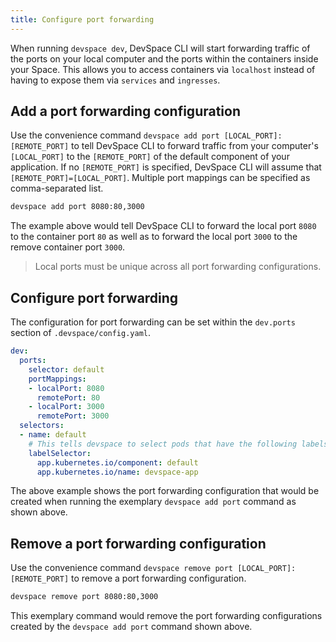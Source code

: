 ```yaml
---
title: Configure port forwarding
---
```


When running `devspace dev`, DevSpace CLI will start forwarding traffic of the ports on your local computer and the ports within the containers inside your Space. This allows you to access containers via `localhost` instead of having to expose them via `services` and `ingresses`.

## Add a port forwarding configuration
Use the convenience command `devspace add port [LOCAL_PORT]:[REMOTE_PORT]` to tell DevSpace CLI to forward traffic from your computer's `[LOCAL_PORT]` to the `[REMOTE_PORT]` of the default component of your application. If no `[REMOTE_PORT]` is specified, DevSpace CLI will assume that `[REMOTE_PORT]=[LOCAL_PORT]`. Multiple port mappings can be specified as comma-separated list.
```bash
devspace add port 8080:80,3000
```
The example above would tell DevSpace CLI to forward the local port `8080` to the container port `80` as well as to forward the local port `3000` to the remove container port `3000`.

> Local ports must be unique across all port forwarding configurations.

## Configure port forwarding
The configuration for port forwarding can be set within the `dev.ports` section of `.devspace/config.yaml`.
```yaml
dev:
  ports:
    selector: default
    portMappings:
    - localPort: 8080
      remotePort: 80
    - localPort: 3000
      remotePort: 3000
  selectors:
  - name: default
    # This tells devspace to select pods that have the following labels
    labelSelector:
      app.kubernetes.io/component: default
      app.kubernetes.io/name: devspace-app
```
The above example shows the port forwarding configuration that would be created when running the exemplary `devspace add port` command as shown above.

## Remove a port forwarding configuration
Use the convenience command `devspace remove port [LOCAL_PORT]:[REMOTE_PORT]` to remove a port forwarding configuration.
```bash
devspace remove port 8080:80,3000
```
This exemplary command would remove the port forwarding configurations created by the `devspace add port` command shown above.
